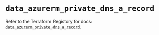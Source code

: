 # `data_azurerm_private_dns_a_record`

Refer to the Terraform Registory for docs: [`data_azurerm_private_dns_a_record`](https://www.terraform.io/docs/providers/azurerm/d/private_dns_a_record).
